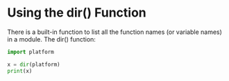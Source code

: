 # Using the dir() Function

There is a built-in function to list all the function 
names (or variable names) in a module. The dir() function:

```python
import platform

x = dir(platform)
print(x)
```
